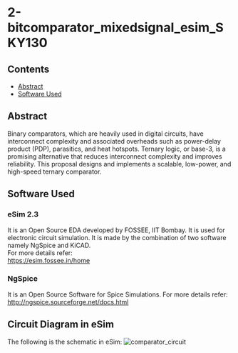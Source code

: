 # 2-bitcomparator_mixedsignal_esim_SKY130
## Contents
- [Abstract](#abstract)
- [Software Used](#software-used)


## Abstract
Binary comparators, which are heavily used in digital circuits, have interconnect complexity and associated overheads such as power-delay product (PDP), parasitics, and heat hotspots. Ternary logic, or base-3, is a promising alternative that reduces interconnect complexity and improves reliability. This proposal designs and implements a scalable, low-power, and high-speed ternary comparator.                  

## Software Used
### eSim 2.3
It is an Open Source EDA developed by FOSSEE, IIT Bombay. It is used for electronic circuit simulation. It is made by the combination of two software namely NgSpice and KiCAD.
</br>
For more details refer:
</br>
https://esim.fossee.in/home
### NgSpice
It is an Open Source Software for Spice Simulations. For more details refer:
</br>
http://ngspice.sourceforge.net/docs.html

## Circuit Diagram in eSim
The following is the schematic in eSim:
![comparator_circuit](abc)

